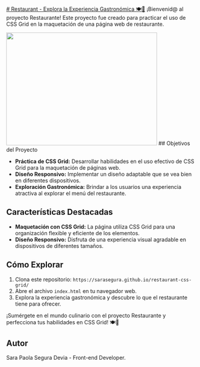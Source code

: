 
[# Restaurant - Explora la Experiencia Gastronómica 🍽️🌟](https://sarasegura.github.io/restaurant-css-grid/)
¡Bienvenid@ al proyecto Restaurante! Este proyecto fue creado para practicar el uso de CSS Grid en la maquetación de una página web de restaurante. 

<img src="https://github.com/sarasegura/restaurant-css-grid/assets/137323950/20b6a923-adad-4b16-b396-db36c93d8f00" width="400" height="300" >
## Objetivos del Proyecto

- **Práctica de CSS Grid:** Desarrollar habilidades en el uso efectivo de CSS Grid para la maquetación de páginas web.
- **Diseño Responsivo:** Implementar un diseño adaptable que se vea bien en diferentes dispositivos.
- **Exploración Gastronómica:** Brindar a los usuarios una experiencia atractiva al explorar el menú del restaurante.

## Características Destacadas

- **Maquetación con CSS Grid:** La página utiliza CSS Grid para una organización flexible y eficiente de los elementos.
- **Diseño Responsivo:** Disfruta de una experiencia visual agradable en dispositivos de diferentes tamaños.

## Cómo Explorar
1. Clona este repositorio: `https://sarasegura.github.io/restaurant-css-grid/`
2. Abre el archivo `index.html` en tu navegador web.
3. Explora la experiencia gastronómica y descubre lo que el restaurante tiene para ofrecer.

¡Sumérgete en el mundo culinario con el proyecto Restaurante y perfecciona tus habilidades en CSS Grid! 🍽️🌟

## Autor

Sara Paola Segura Devia - Front-end Developer.

